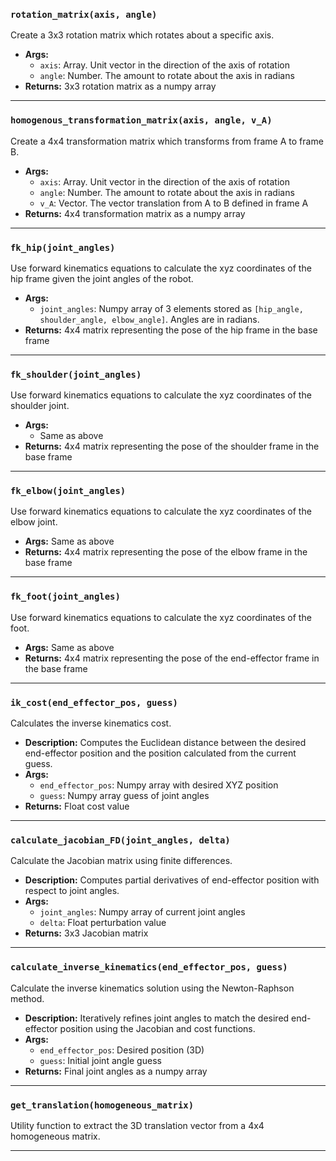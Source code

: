 ### `rotation_matrix(axis, angle)`
Create a 3x3 rotation matrix which rotates about a specific axis.

- **Args:**
  - `axis`: Array. Unit vector in the direction of the axis of rotation
  - `angle`: Number. The amount to rotate about the axis in radians
- **Returns:** 3x3 rotation matrix as a numpy array

---

### `homogenous_transformation_matrix(axis, angle, v_A)`
Create a 4x4 transformation matrix which transforms from frame A to frame B.

- **Args:**
  - `axis`: Array. Unit vector in the direction of the axis of rotation
  - `angle`: Number. The amount to rotate about the axis in radians
  - `v_A`: Vector. The vector translation from A to B defined in frame A
- **Returns:** 4x4 transformation matrix as a numpy array

---

### `fk_hip(joint_angles)`
Use forward kinematics equations to calculate the xyz coordinates of the hip frame given the joint angles of the robot.

- **Args:**
  - `joint_angles`: Numpy array of 3 elements stored as `[hip_angle, shoulder_angle, elbow_angle]`. Angles are in radians.
- **Returns:** 4x4 matrix representing the pose of the hip frame in the base frame

---

### `fk_shoulder(joint_angles)`
Use forward kinematics equations to calculate the xyz coordinates of the shoulder joint.

- **Args:**
  - Same as above
- **Returns:** 4x4 matrix representing the pose of the shoulder frame in the base frame

---

### `fk_elbow(joint_angles)`
Use forward kinematics equations to calculate the xyz coordinates of the elbow joint.

- **Args:** Same as above  
- **Returns:** 4x4 matrix representing the pose of the elbow frame in the base frame

---

### `fk_foot(joint_angles)`
Use forward kinematics equations to calculate the xyz coordinates of the foot.

- **Args:** Same as above  
- **Returns:** 4x4 matrix representing the pose of the end-effector frame in the base frame

---

### `ik_cost(end_effector_pos, guess)`
Calculates the inverse kinematics cost.

- **Description:** Computes the Euclidean distance between the desired end-effector position and the position calculated from the current guess.
- **Args:**
  - `end_effector_pos`: Numpy array with desired XYZ position
  - `guess`: Numpy array guess of joint angles
- **Returns:** Float cost value

---

### `calculate_jacobian_FD(joint_angles, delta)`
Calculate the Jacobian matrix using finite differences.

- **Description:** Computes partial derivatives of end-effector position with respect to joint angles.
- **Args:**
  - `joint_angles`: Numpy array of current joint angles
  - `delta`: Float perturbation value
- **Returns:** 3x3 Jacobian matrix

---

### `calculate_inverse_kinematics(end_effector_pos, guess)`
Calculate the inverse kinematics solution using the Newton-Raphson method.

- **Description:** Iteratively refines joint angles to match the desired end-effector position using the Jacobian and cost functions.
- **Args:**
  - `end_effector_pos`: Desired position (3D)
  - `guess`: Initial joint angle guess
- **Returns:** Final joint angles as a numpy array

---

### `get_translation(homogeneous_matrix)`
Utility function to extract the 3D translation vector from a 4x4 homogeneous matrix.

---
